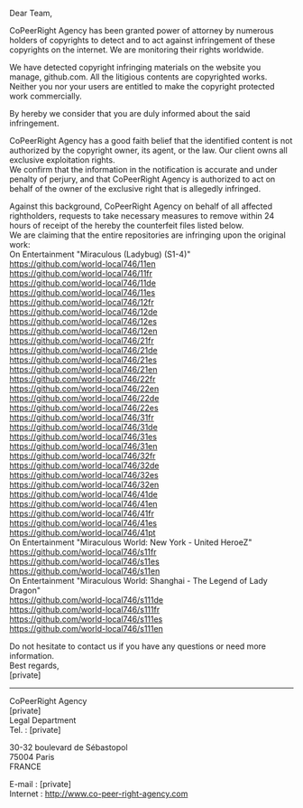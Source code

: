 Dear Team,

CoPeerRight Agency has been granted power of attorney by numerous holders of copyrights to detect and to act against infringement of these copyrights on the internet. We are monitoring their rights worldwide.

We have detected copyright infringing materials on the website you manage, github.com. All the litigious contents are copyrighted works. Neither you nor your users are entitled to make the copyright protected work commercially. 

By hereby we consider that you are duly informed about the said infringement.

CoPeerRight Agency has a good faith belief that the identified content is not authorized by the copyright owner, its agent, or the law. Our client owns all exclusive exploitation rights.  
We confirm that the information in the notification is accurate and under penalty of perjury, and that CoPeerRight Agency is authorized to act on behalf of the owner of the exclusive right that is allegedly infringed.

Against this background, CoPeerRight Agency on behalf of all affected rightholders, requests to take necessary measures to remove within 24 hours of receipt of the hereby the counterfeit files listed below.   
We are claiming that the entire repositories are infringing upon the original work:  
On Entertainment "Miraculous (Ladybug) (S1-4)"  
https://github.com/world-local746/11en    
https://github.com/world-local746/11fr  
https://github.com/world-local746/11de  
https://github.com/world-local746/11es  
https://github.com/world-local746/12fr  
https://github.com/world-local746/12de  
https://github.com/world-local746/12es  
https://github.com/world-local746/12en  
https://github.com/world-local746/21fr  
https://github.com/world-local746/21de  
https://github.com/world-local746/21es  
https://github.com/world-local746/21en  
https://github.com/world-local746/22fr  
https://github.com/world-local746/22en  
https://github.com/world-local746/22de  
https://github.com/world-local746/22es  
https://github.com/world-local746/31fr  
https://github.com/world-local746/31de  
https://github.com/world-local746/31es  
https://github.com/world-local746/31en  
https://github.com/world-local746/32fr  
https://github.com/world-local746/32de  
https://github.com/world-local746/32es  
https://github.com/world-local746/32en  
https://github.com/world-local746/41de  
https://github.com/world-local746/41en  
https://github.com/world-local746/41fr  
https://github.com/world-local746/41es  
https://github.com/world-local746/41pt  
On Entertainment "Miraculous World: New York - United HeroeZ"  
https://github.com/world-local746/s11fr  
https://github.com/world-local746/s11es  
https://github.com/world-local746/s11en  
On Entertainment "Miraculous World: Shanghai - The Legend of Lady Dragon"  
https://github.com/world-local746/s111de  
https://github.com/world-local746/s111fr  
https://github.com/world-local746/s111es  
https://github.com/world-local746/s111en  

Do not hesitate to contact us if you have any questions or need more information.  
Best regards,  
[private]
_________________________________________  
CoPeerRight Agency  
[private]  
Legal Department  
Tel. : [private]

30-32 boulevard de Sébastopol  
75004 Paris  
FRANCE

E-mail : [private]  
Internet : http://www.co-peer-right-agency.com
